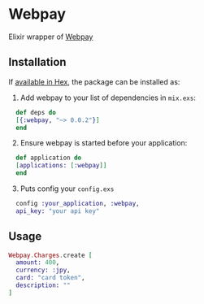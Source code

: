 # Webpay

Elixir wrapper of [Webpay](https://webpay.jp)

## Installation

If [available in Hex](https://hex.pm/docs/publish), the package can be installed as:

  1. Add webpay to your list of dependencies in `mix.exs`:

```elixir
  def deps do
  [{:webpay, "~> 0.0.2"}]
  end
```

  2. Ensure webpay is started before your application:

```elixir
  def application do
  [applications: [:webpay]]
  end
```

  3. Puts config your `config.exs`

```elixir
  config :your_application, :webpay,
  api_key: "your api key"
```

## Usage

```elixir
Webpay.Charges.create [
  amount: 400,
  currency: :jpy,
  card: "card token",
  description: ""
]
```
